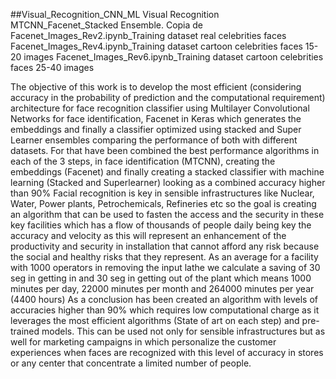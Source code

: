 ##Visual_Recognition_CNN_ML
Visual Recognition MTCNN_Facenet_Stacked Ensemble. 
Copia de Facenet_Images_Rev2.ipynb_Training dataset real celebrities faces
Facenet_Images_Rev4.ipynb_Training dataset cartoon celebrities faces 15-20 images
Facenet_Images_Rev6.ipynb_Training dataset cartoon celebrities faces 25-40 images

The objective of this work is to develop the most efficient (considering accuracy in the probability of prediction and the computational requirement) architecture for face recognition classifier using Multilayer Convolutional Networks for face identification, Facenet in Keras which generates the embeddings and finally a classifier optimized using stacked and Super Learner ensembles comparing the performance of both with different datasets.
For that have been combined the best performance algorithms in each of the 3 steps, in face identification (MTCNN), creating the embeddings (Facenet) and finally creating a stacked classifier with machine learning (Stacked and Superlearner) looking as a combined accuracy higher than 90%
Facial recognition is key in sensible infrastructures like Nuclear, Water, Power plants, Petrochemicals, Refineries etc so the goal is creating an algorithm that can be used to fasten the access and the security in these key facilities which has a flow of thousands of people daily being key the accuracy and velocity as this will represent an enhancement of the productivity and security in installation that cannot afford any risk because the social and healthy risks that they represent.
As an average for a facility with 1000 operators in removing the input lathe we calculate a saving of 30 seg in getting in and 30 seg in getting out of the plant which means 1000 minutes per day, 22000 minutes per month and 264000 minutes per year (4400 hours)
As a conclusion has been created an algorithm with levels of accuracies higher than 90% which requires low computational charge as it leverages the most efficient algorithms (State of art on each step) and pre-trained models. This can be used not only for sensible infrastructures but as well for marketing campaigns in which personalize the customer experiences when faces are recognized with this level of accuracy in stores or any center that concentrate a limited number of people.
